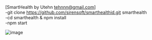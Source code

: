 [SmartHealth by Utehn tehnnn@gmail.com]<br/>
-git clone https://github.com/sirensoft/smarthealthid.git smarthealth <br/>
-cd smarthealth & npm install <br/>
-npm start <br/>

![image]('./ss.png')